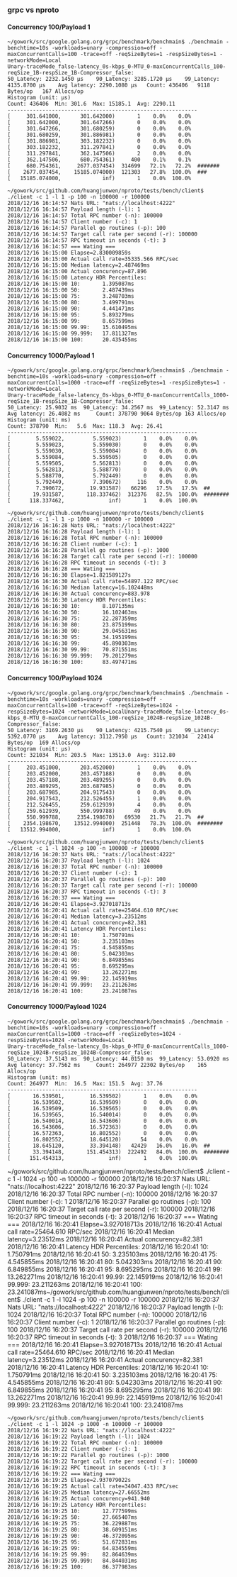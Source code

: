 ### grpc vs nproto

#### Concurrency 100/Payload 1
```
~/gowork/src/google.golang.org/grpc/benchmark/benchmain$ ./benchmain -benchtime=10s -workloads=unary -compression=off -maxConcurrentCalls=100 -trace=off -reqSizeBytes=1 -respSizeBytes=1 -networkMode=Local
Unary-traceMode_false-latency_0s-kbps_0-MTU_0-maxConcurrentCalls_100-reqSize_1B-respSize_1B-Compressor_false:
50_Latency: 2232.1450 µs 	90_Latency: 3285.1720 µs 	99_Latency: 4135.8700 µs 	Avg latency: 2290.1080 µs 	Count: 436406 	9118 Bytes/op	167 Allocs/op
Histogram (unit: µs)
Count: 436406  Min: 301.6  Max: 15185.1  Avg: 2290.11
------------------------------------------------------------
[     301.641000,      301.642000)       1    0.0%    0.0%
[     301.642000,      301.647266)       0    0.0%    0.0%
[     301.647266,      301.680259)       0    0.0%    0.0%
[     301.680259,      301.886981)       0    0.0%    0.0%
[     301.886981,      303.182232)       0    0.0%    0.0%
[     303.182232,      311.297841)       0    0.0%    0.0%
[     311.297841,      362.147506)       2    0.0%    0.0%
[     362.147506,      680.754361)     400    0.1%    0.1%
[     680.754361,     2677.037454)  314699   72.1%   72.2%  #######
[    2677.037454,    15185.074000)  121303   27.8%  100.0%  ###
[   15185.074000,             inf)       1    0.0%  100.0%
```

```
~/gowork/src/github.com/huangjunwen/nproto/tests/bench/client$ ./client -c 1 -l 1 -p 100 -n 100000 -r 100000
2018/12/16 16:14:57 Nats URL: "nats://localhost:4222"
2018/12/16 16:14:57 Payload length (-l): 1
2018/12/16 16:14:57 Total RPC number (-n): 100000
2018/12/16 16:14:57 Client number (-c): 1
2018/12/16 16:14:57 Parallel go routines (-p): 100
2018/12/16 16:14:57 Target call rate per second (-r): 100000
2018/12/16 16:14:57 RPC timeout in seconds (-t): 3
2018/12/16 16:14:57 === Wating ===
2018/12/16 16:15:00 Elapse=2.830009859s
2018/12/16 16:15:00 Actual call rate=35335.566 RPC/sec
2018/12/16 16:15:00 Median latency=2.487469ms
2018/12/16 16:15:00 Actual concurency=87.896
2018/12/16 16:15:00 Latency HDR Percentiles:
2018/12/16 16:15:00 10:       1.395087ms
2018/12/16 16:15:00 50:       2.487439ms
2018/12/16 16:15:00 75:       3.248703ms
2018/12/16 16:15:00 80:       3.499791ms
2018/12/16 16:15:00 90:       4.441471ms
2018/12/16 16:15:00 95:       5.893279ms
2018/12/16 16:15:00 99:       8.657599ms
2018/12/16 16:15:00 99.99:    15.610495ms
2018/12/16 16:15:00 99.999:   17.811327ms
2018/12/16 16:15:00 100:      20.435455ms
```

#### Concurrency 1000/Payload 1

```
~/gowork/src/google.golang.org/grpc/benchmark/benchmain$ ./benchmain -benchtime=10s -workloads=unary -compression=off -maxConcurrentCalls=1000 -trace=off -reqSizeBytes=1 -respSizeBytes=1 -networkMode=Local
Unary-traceMode_false-latency_0s-kbps_0-MTU_0-maxConcurrentCalls_1000-reqSize_1B-respSize_1B-Compressor_false:
50_Latency: 25.9032 ms 	90_Latency: 34.2567 ms 	99_Latency: 52.3147 ms 	Avg latency: 26.4082 ms 	Count: 378790 9064 Bytes/op	163 Allocs/op
Histogram (unit: ms)
Count: 378790  Min:   5.6  Max: 118.3  Avg: 26.41
------------------------------------------------------------
[        5.559022,         5.559023)       1    0.0%    0.0%
[        5.559023,         5.559030)       0    0.0%    0.0%
[        5.559030,         5.559084)       0    0.0%    0.0%
[        5.559084,         5.559505)       0    0.0%    0.0%
[        5.559505,         5.562813)       0    0.0%    0.0%
[        5.562813,         5.588770)       0    0.0%    0.0%
[        5.588770,         5.792449)       0    0.0%    0.0%
[        5.792449,         7.390672)     116    0.0%    0.0%
[        7.390672,        19.931587)   66296   17.5%   17.5%  ##
[       19.931587,       118.337462)  312376   82.5%  100.0%  ########
[      118.337462,              inf)       1    0.0%  100.0%
```

```
~/gowork/src/github.com/huangjunwen/nproto/tests/bench/client$ ./client -c 1 -l 1 -p 1000 -n 100000 -r 100000
2018/12/16 16:16:28 Nats URL: "nats://localhost:4222"
2018/12/16 16:16:28 Payload length (-l): 1
2018/12/16 16:16:28 Total RPC number (-n): 100000
2018/12/16 16:16:28 Client number (-c): 1
2018/12/16 16:16:28 Parallel go routines (-p): 1000
2018/12/16 16:16:28 Target call rate per second (-r): 100000
2018/12/16 16:16:28 RPC timeout in seconds (-t): 3
2018/12/16 16:16:28 === Wating ===
2018/12/16 16:16:30 Elapse=1.821589127s
2018/12/16 16:16:30 Actual call rate=54897.122 RPC/sec
2018/12/16 16:16:30 Median latency=16.102448ms
2018/12/16 16:16:30 Actual concurency=883.978
2018/12/16 16:16:30 Latency HDR Percentiles:
2018/12/16 16:16:30 10:       8.107135ms
2018/12/16 16:16:30 50:       16.102463ms
2018/12/16 16:16:30 75:       22.287359ms
2018/12/16 16:16:30 80:       23.875199ms
2018/12/16 16:16:30 90:       29.045631ms
2018/12/16 16:16:30 95:       34.195199ms
2018/12/16 16:16:30 99:       45.890303ms
2018/12/16 16:16:30 99.99:    70.871551ms
2018/12/16 16:16:30 99.999:   79.201279ms
2018/12/16 16:16:30 100:      83.497471ms
```

#### Concurrency 100/Payload 1024

```
~/gowork/src/google.golang.org/grpc/benchmark/benchmain$ ./benchmain -benchtime=10s -workloads=unary -compression=off -maxConcurrentCalls=100 -trace=off -reqSizeBytes=1024 -respSizeBytes=1024 -networkMode=LocalUnary-traceMode_false-latency_0s-kbps_0-MTU_0-maxConcurrentCalls_100-reqSize_1024B-respSize_1024B-Compressor_false:
50_Latency: 3169.2630 µs 	90_Latency: 4215.7540 µs 	99_Latency: 5392.0770 µs 	Avg latency: 3112.7950 µs 	Count: 321034 	22414 Bytes/op	169 Allocs/op
Histogram (unit: µs)
Count: 321034  Min: 203.5  Max: 13513.0  Avg: 3112.80
------------------------------------------------------------
[     203.451000,      203.452000)       1    0.0%    0.0%
[     203.452000,      203.457188)       0    0.0%    0.0%
[     203.457188,      203.489295)       0    0.0%    0.0%
[     203.489295,      203.687985)       0    0.0%    0.0%
[     203.687985,      204.917543)       0    0.0%    0.0%
[     204.917543,      212.526455)       1    0.0%    0.0%
[     212.526455,      259.612939)       4    0.0%    0.0%
[     259.612939,      550.999788)      49    0.0%    0.0%
[     550.999788,     2354.198670)   69530   21.7%   21.7%  ##
[    2354.198670,    13512.994000)  251448   78.3%  100.0%  ########
[   13512.994000,             inf)       1    0.0%  100.0%
```

```
~/gowork/src/github.com/huangjunwen/nproto/tests/bench/client$ ./client -c 1 -l 1024 -p 100 -n 100000 -r 100000
2018/12/16 16:20:37 Nats URL: "nats://localhost:4222"
2018/12/16 16:20:37 Payload length (-l): 1024
2018/12/16 16:20:37 Total RPC number (-n): 100000
2018/12/16 16:20:37 Client number (-c): 1
2018/12/16 16:20:37 Parallel go routines (-p): 100
2018/12/16 16:20:37 Target call rate per second (-r): 100000
2018/12/16 16:20:37 RPC timeout in seconds (-t): 3
2018/12/16 16:20:37 === Wating ===
2018/12/16 16:20:41 Elapse=3.927018713s
2018/12/16 16:20:41 Actual call rate=25464.610 RPC/sec
2018/12/16 16:20:41 Median latency=3.23512ms
2018/12/16 16:20:41 Actual concurency=82.381
2018/12/16 16:20:41 Latency HDR Percentiles:
2018/12/16 16:20:41 10:       1.750791ms
2018/12/16 16:20:41 50:       3.235103ms
2018/12/16 16:20:41 75:       4.545855ms
2018/12/16 16:20:41 80:       5.042303ms
2018/12/16 16:20:41 90:       6.849855ms
2018/12/16 16:20:41 95:       8.695295ms
2018/12/16 16:20:41 99:       13.262271ms
2018/12/16 16:20:41 99.99:    22.145919ms
2018/12/16 16:20:41 99.999:   23.211263ms
2018/12/16 16:20:41 100:      23.241087ms
```

#### Concurrency 1000/Payload 1024

```
~/gowork/src/google.golang.org/grpc/benchmark/benchmain$ ./benchmain -benchtime=10s -workloads=unary -compression=off -maxConcurrentCalls=1000 -trace=off -reqSizeBytes=1024 -respSizeBytes=1024 -networkMode=Local
Unary-traceMode_false-latency_0s-kbps_0-MTU_0-maxConcurrentCalls_1000-reqSize_1024B-respSize_1024B-Compressor_false:
50_Latency: 37.5143 ms 	90_Latency: 44.0150 ms 	99_Latency: 53.0920 ms 	Avg latency: 37.7562 ms 	Count: 264977 22302 Bytes/op	165 Allocs/op
Histogram (unit: ms)
Count: 264977  Min:  16.5  Max: 151.5  Avg: 37.76
------------------------------------------------------------
[       16.539501,        16.539502)       1    0.0%    0.0%
[       16.539502,        16.539509)       0    0.0%    0.0%
[       16.539509,        16.539565)       0    0.0%    0.0%
[       16.539565,        16.540014)       0    0.0%    0.0%
[       16.540014,        16.543606)       0    0.0%    0.0%
[       16.543606,        16.572363)       0    0.0%    0.0%
[       16.572363,        16.802552)       0    0.0%    0.0%
[       16.802552,        18.645120)      54    0.0%    0.0%
[       18.645120,        33.394148)   42429   16.0%   16.0%  ##
[       33.394148,       151.454313)  222492   84.0%  100.0%  ########
[      151.454313,              inf)       1    0.0%  100.0%
```
~/gowork/src/github.com/huangjunwen/nproto/tests/bench/client$ ./client -c 1 -l 1024 -p 100 -n 100000 -r 100000
2018/12/16 16:20:37 Nats URL: "nats://localhost:4222"
2018/12/16 16:20:37 Payload length (-l): 1024
2018/12/16 16:20:37 Total RPC number (-n): 100000
2018/12/16 16:20:37 Client number (-c): 1
2018/12/16 16:20:37 Parallel go routines (-p): 100
2018/12/16 16:20:37 Target call rate per second (-r): 100000
2018/12/16 16:20:37 RPC timeout in seconds (-t): 3
2018/12/16 16:20:37 === Wating ===
2018/12/16 16:20:41 Elapse=3.927018713s
2018/12/16 16:20:41 Actual call rate=25464.610 RPC/sec
2018/12/16 16:20:41 Median latency=3.23512ms
2018/12/16 16:20:41 Actual concurency=82.381
2018/12/16 16:20:41 Latency HDR Percentiles:
2018/12/16 16:20:41 10:       1.750791ms
2018/12/16 16:20:41 50:       3.235103ms
2018/12/16 16:20:41 75:       4.545855ms
2018/12/16 16:20:41 80:       5.042303ms
2018/12/16 16:20:41 90:       6.849855ms
2018/12/16 16:20:41 95:       8.695295ms
2018/12/16 16:20:41 99:       13.262271ms
2018/12/16 16:20:41 99.99:    22.145919ms
2018/12/16 16:20:41 99.999:   23.211263ms
2018/12/16 16:20:41 100:      23.241087ms~/gowork/src/github.com/huangjunwen/nproto/tests/bench/client$ ./client -c 1 -l 1024 -p 100 -n 100000 -r 100000
2018/12/16 16:20:37 Nats URL: "nats://localhost:4222"
2018/12/16 16:20:37 Payload length (-l): 1024
2018/12/16 16:20:37 Total RPC number (-n): 100000
2018/12/16 16:20:37 Client number (-c): 1
2018/12/16 16:20:37 Parallel go routines (-p): 100
2018/12/16 16:20:37 Target call rate per second (-r): 100000
2018/12/16 16:20:37 RPC timeout in seconds (-t): 3
2018/12/16 16:20:37 === Wating ===
2018/12/16 16:20:41 Elapse=3.927018713s
2018/12/16 16:20:41 Actual call rate=25464.610 RPC/sec
2018/12/16 16:20:41 Median latency=3.23512ms
2018/12/16 16:20:41 Actual concurency=82.381
2018/12/16 16:20:41 Latency HDR Percentiles:
2018/12/16 16:20:41 10:       1.750791ms
2018/12/16 16:20:41 50:       3.235103ms
2018/12/16 16:20:41 75:       4.545855ms
2018/12/16 16:20:41 80:       5.042303ms
2018/12/16 16:20:41 90:       6.849855ms
2018/12/16 16:20:41 95:       8.695295ms
2018/12/16 16:20:41 99:       13.262271ms
2018/12/16 16:20:41 99.99:    22.145919ms
2018/12/16 16:20:41 99.999:   23.211263ms
2018/12/16 16:20:41 100:      23.241087ms
```
~/gowork/src/github.com/huangjunwen/nproto/tests/bench/client$ ./client -c 1 -l 1024 -p 1000 -n 100000 -r 100000
2018/12/16 16:19:22 Nats URL: "nats://localhost:4222"
2018/12/16 16:19:22 Payload length (-l): 1024
2018/12/16 16:19:22 Total RPC number (-n): 100000
2018/12/16 16:19:22 Client number (-c): 1
2018/12/16 16:19:22 Parallel go routines (-p): 1000
2018/12/16 16:19:22 Target call rate per second (-r): 100000
2018/12/16 16:19:22 RPC timeout in seconds (-t): 3
2018/12/16 16:19:22 === Wating ===
2018/12/16 16:19:25 Elapse=2.937079022s
2018/12/16 16:19:25 Actual call rate=34047.433 RPC/sec
2018/12/16 16:19:25 Median latency=27.66552ms
2018/12/16 16:19:25 Actual concurency=941.940
2018/12/16 16:19:25 Latency HDR Percentiles:
2018/12/16 16:19:25 10:       12.777599ms
2018/12/16 16:19:25 50:       27.665407ms
2018/12/16 16:19:25 75:       36.229887ms
2018/12/16 16:19:25 80:       38.609151ms
2018/12/16 16:19:25 90:       46.372095ms
2018/12/16 16:19:25 95:       51.672831ms
2018/12/16 16:19:25 99:       64.834559ms
2018/12/16 16:19:25 99.99:    82.864639ms
2018/12/16 16:19:25 99.999:   84.844031ms
2018/12/16 16:19:25 100:      86.377983ms
```
